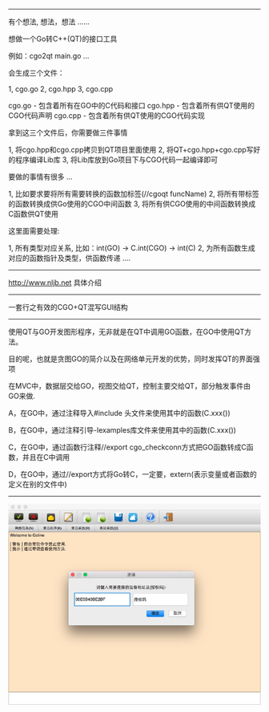 ----------------

有个想法, 想法，想法 ......

想做一个Go转C++(QT)的接口工具

例如：cgo2qt main.go ...

会生成三个文件：

1, cgo.go 
2, cgo.hpp
3, cgo.cpp

cgo.go  - 包含着所有在GO中的C代码和接口
cgo.hpp - 包含着所有供QT使用的CGO代码声明
cgo.cpp - 包含着所有供QT使用的CGO代码实现

拿到这三个文件后，你需要做三件事情

1, 将cgo.hpp和cgo.cpp拷贝到QT项目里面使用
2, 将QT+cgo.hpp+cgo.cpp写好的程序编译Lib库
3, 将Lib库放到Go项目下与CGO代码一起编译即可

要做的事情有很多 ...

1, 比如要求要将所有需要转换的函数加标签(//cgoqt funcName)
2, 将所有带标签的函数转换成供Go使用的CGO中间函数
3, 将所有供CGO使用的中间函数转换成C函数供QT使用

这里面需要处理:

1, 所有类型对应关系, 比如：int(GO) -> C.int(CGO) -> int(C)
2, 为所有函数生成对应的函数指针及类型，供函数传递
....

----------------

http://www.nljb.net 具体介绍

----------------

一套行之有效的CGO+QT混写GUI结构

----------------

使用QT与GO开发图形程序，无非就是在QT中调用GO函数，在GO中使用QT方法。

目的呢，也就是贪图GO的简介以及在网络单元开发的优势，同时发挥QT的界面强项

在MVC中，数据层交给GO，视图交给QT，控制主要交给QT，部分触发事件由GO来做.

A，在GO中，通过注释导入#include 头文件来使用其中的函数(C.xxx())

B，在GO中，通过注释引导-lexamples库文件来使用其中的函数(C.xxx())

C，在GO中，通过函数行注释//export cgo_checkconn方式把GO函数转成C函数，并且在C中调用

D，在GO中，通过//export方式将Go转C，一定要，extern(表示变量或者函数的定义在别的文件中)

----------------

![image](https://raw.githubusercontent.com/nulijiabei/cgoqt/master/screenshot.png)

